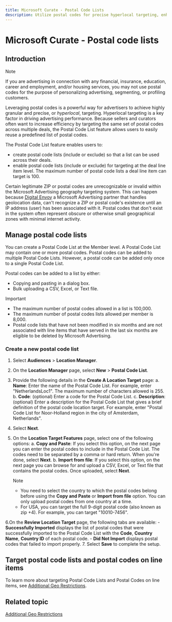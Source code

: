 ```yaml
---
title: Microsoft Curate - Postal Code Lists
description: Utilize postal codes for precise hyperlocal targeting, enhancing advertiser strategies with detailed postal code lists.
---
```


# Microsoft Curate - Postal code lists

## Introduction

> [!NOTE]
> If you are advertising in connection with any financial, insurance, education, career and employment, and/or housing services, you may not use postal codes for the purpose of personalizing advertising, segmenting, or profiling customers.

Leveraging postal codes is a powerful way for advertisers to achieve highly granular and precise, or *hyperlocal*, targeting. Hyperlocal targeting is a key factor in driving advertising performance. Because sellers and curators often want to increase efficiency by targeting the same set of postal codes across multiple deals, the Postal Code List feature allows users to easily reuse a predefined list of postal codes.

The Postal Code List feature enables users to:

- create postal code lists (include or exclude) so that a list can be used across their deals.
- enable postal code lists (include or exclude) for targeting at the deal line item level. The maximum number of postal code lists a deal line item can target is 100.

Certain legitimate ZIP or postal codes are unrecognizable or invalid within the Microsoft Advertising geography targeting system. This can happen because [Digital Envoy](https://www.digitalelement.com/) a Microsoft Advertising partner that handles geolocation data, can't recognize a ZIP or postal code's existence until an IP address (user) has been associated with it. Postal codes that don't exist in the system often represent obscure or otherwise small geographical zones with minimal internet activity.

## Manage postal code lists

You can create a Postal Code List at the Member level. A Postal Code List may contain one or more postal codes. Postal codes can be added to multiple Postal Code Lists. However, a postal code can be added only once to a single Postal Code List.

Postal codes can be added to a list by either:

- Copying and pasting in a dialog box.
- Bulk uploading a CSV, Excel, or Text file.

> [!IMPORTANT]
>
> - The maximum number of postal codes allowed in a list is 100,000.
> - The maximum number of postal codes lists allowed per member is 8,000.
> - Postal code lists that have not been modified in six months and are not associated with line items that have served in the last six months are eligible to be deleted by Microsoft Advertising.

### Create a new postal code list

1. Select **Audiences** >  **Location Manager**.
1. On the **Location Manager** page, select **New** >  **Postal Code List**.
1. Provide the following details in the **Create A Location Target** page:
    a. **Name**: Enter the name of the Postal Code List. For example, enter "NetherlandsLoc1". The maximum number of characters allowed is 255.
    b. **Code**: (optional) Enter a code for the Postal Code List.
    c. **Description**: (optional) Enter a description for the Postal Code List that gives a brief definition of the postal code location target. For example, enter "Postal Code List for Noor-Holland region in the city of Amsterdam, Netherlands".
1. Select **Next**.
1. On the **Location Target Features** page, select one of the following options:
    a. **Copy and Paste**: If you select this option, on the next page you can enter the postal codes to include in the Postal Code List. The codes need to be separated by a comma or hard return. When you're done, select **Next**.
    b. **Import from file**: If you select this option, on the next page you can browse for and upload a CSV, Excel, or Text file that contains the postal codes. Once uploaded, select **Next**.

    > [!NOTE]
    >
    > - You need to select the country to which the postal codes belong before using the **Copy and Paste** or **Import from file** option. You can only upload postal codes from one country at a time.
    > - For USA, you can target the full 9-digit postal code (also known as zip +4). For example, you can target "10010-7456".

6.On the **Review Location Target** page, the following tabs are available:
    - **Successfully Imported** displays the list of postal codes that were successfully imported to the Postal Code List with the **Code**, **Country Name**, **Country ID** of each postal code.
    - **Did Not Import** displays postal codes that failed to import properly.
7. Select **Save** to complete the setup.

## Target postal code lists and postal codes on line items

To learn more about targeting Postal Code Lists and Postal Codes on line items, see [Additional Geo Restrictions](additional-geo-restrictions-ali.md).

## Related topic

[Additional Geo Restrictions](additional-geo-restrictions-ali.md)
